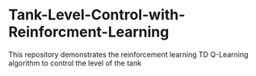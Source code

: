 # Tank-Level-Control-with-Reinforcment-Learning
This repository demonstrates the reinforcement learning TD Q-Learning algorithm to control the level of the tank

